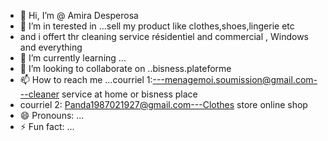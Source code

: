 - 👋 Hi, I’m @ Amira Desperosa
- 👀 I’m in terested in ...sell my product like clothes,shoes,lingerie etc
- and i offert thr cleaning service résidentiel and commercial , Windows and everything
- 🌱 I’m currently learning ...
- 💞️ I’m looking to collaborate on ..bisness.plateforme
- 📫 How to reach me ...courriel 1:---menagemoi.soumission@gmail.com---cleaner service at home or bisness place
- courriel 2: Panda1987021927@gmail.com---Clothes store online shop
- 😄 Pronouns: ...
- ⚡ Fun fact: ...

<!---
Boutchoubebe/Boutchoubebe is a ✨ special ✨ repository because its `README.md` (this file) appears on your GitHub profile.
You can click the Preview link to take a look at your changes.
--->
